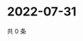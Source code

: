 # 2022-07-31

共 0 条

<!-- BEGIN WEIBO -->
<!-- 最后更新时间 Sun Jul 31 2022 05:13:49 GMT+0800 (China Standard Time) -->

<!-- END WEIBO -->
